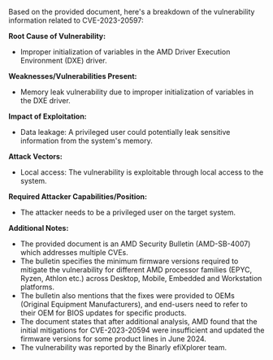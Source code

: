 Based on the provided document, here's a breakdown of the vulnerability information related to CVE-2023-20597:

**Root Cause of Vulnerability:**

*   Improper initialization of variables in the AMD Driver Execution Environment (DXE) driver.

**Weaknesses/Vulnerabilities Present:**

*   Memory leak vulnerability due to improper initialization of variables in the DXE driver.

**Impact of Exploitation:**

*   Data leakage: A privileged user could potentially leak sensitive information from the system's memory.

**Attack Vectors:**

*   Local access: The vulnerability is exploitable through local access to the system.

**Required Attacker Capabilities/Position:**

*   The attacker needs to be a privileged user on the target system.

**Additional Notes:**

*   The provided document is an AMD Security Bulletin (AMD-SB-4007) which addresses multiple CVEs.
*   The bulletin specifies the minimum firmware versions required to mitigate the vulnerability for different AMD processor families (EPYC, Ryzen, Athlon etc.) across Desktop, Mobile, Embedded and Workstation platforms.
*   The bulletin also mentions that the fixes were provided to OEMs (Original Equipment Manufacturers), and end-users need to refer to their OEM for BIOS updates for specific products.
*   The document states that after additional analysis, AMD found that the initial mitigations for CVE-2023-20594 were insufficient and updated the firmware versions for some product lines in June 2024.
*   The vulnerability was reported by the Binarly efiXplorer team.